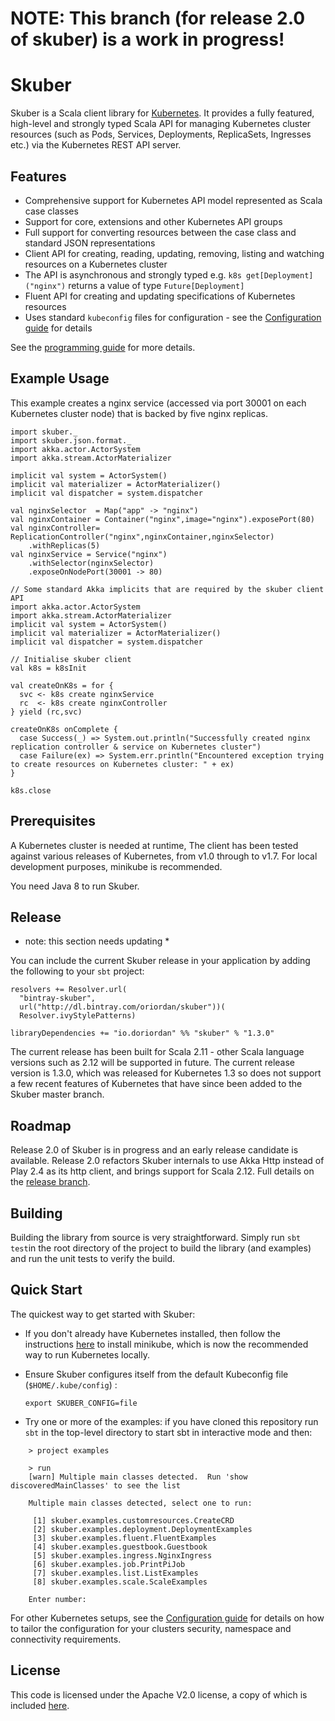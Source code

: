 # NOTE: This branch (for release 2.0 of skuber) is a work in progress!

# Skuber

Skuber is a Scala client library for [Kubernetes](http://kubernetes.io). It provides a fully featured, high-level and strongly typed Scala API for managing Kubernetes cluster resources (such as Pods, Services, Deployments, ReplicaSets, Ingresses  etc.) via the Kubernetes REST API server.

## Features

- Comprehensive support for Kubernetes API model represented as Scala case classes
- Support for core, extensions and other Kubernetes API groups
- Full support for converting resources between the case class and standard JSON representations 
- Client API for creating, reading, updating, removing, listing and watching resources on a Kubernetes cluster
- The API is asynchronous and strongly typed e.g. `k8s get[Deployment]("nginx")` returns a value of type `Future[Deployment]`
- Fluent API for creating and updating specifications of Kubernetes resources
- Uses standard `kubeconfig` files for configuration - see the [Configuration guide](docs/Configuration.md) for details

See the [programming guide](docs/GUIDE.md) for more details.

## Example Usage

This example creates a nginx service (accessed via port 30001 on each Kubernetes cluster node) that is backed by five nginx replicas.

    import skuber._
    import skuber.json.format._
    import akka.actor.ActorSystem
    import akka.stream.ActorMaterializer
    
    implicit val system = ActorSystem()
    implicit val materializer = ActorMaterializer()
    implicit val dispatcher = system.dispatcher

    val nginxSelector  = Map("app" -> "nginx")
    val nginxContainer = Container("nginx",image="nginx").exposePort(80)
    val nginxController= ReplicationController("nginx",nginxContainer,nginxSelector)
    	.withReplicas(5)
    val nginxService = Service("nginx")
    	.withSelector(nginxSelector)
    	.exposeOnNodePort(30001 -> 80) 
 
    // Some standard Akka implicits that are required by the skuber client API
    import akka.actor.ActorSystem
    import akka.stream.ActorMaterializer
    implicit val system = ActorSystem()
    implicit val materializer = ActorMaterializer()
    implicit val dispatcher = system.dispatcher
    
    // Initialise skuber client
    val k8s = k8sInit

    val createOnK8s = for {
      svc <- k8s create nginxService
      rc  <- k8s create nginxController
    } yield (rc,svc)

    createOnK8s onComplete {
      case Success(_) => System.out.println("Successfully created nginx replication controller & service on Kubernetes cluster")
      case Failure(ex) => System.err.println("Encountered exception trying to create resources on Kubernetes cluster: " + ex)
    }

    k8s.close


## Prerequisites

A Kubernetes cluster is needed at runtime, The client has been tested against various releases of Kubernetes, from v1.0 through to v1.7. For local development purposes, minikube is recommended.

You need Java 8 to run Skuber.

## Release

* note: this section needs updating *

You can include the current Skuber release in your application by adding the following to your `sbt` project:

    resolvers += Resolver.url(
      "bintray-skuber",
      url("http://dl.bintray.com/oriordan/skuber"))(
      Resolver.ivyStylePatterns)

    libraryDependencies += "io.doriordan" %% "skuber" % "1.3.0"

The current release has been built for Scala 2.11 - other Scala language versions such as 2.12 will be supported in future.
The current release version is 1.3.0, which was released for Kubernetes 1.3 so does not support a few recent features of Kubernetes that have since been added to the Skuber master branch.

## Roadmap

Release 2.0 of Skuber is in progress and an early release candidate is available. Release 2.0 refactors Skuber internals to use Akka Http instead of Play 2.4 as its http client, and brings support for Scala 2.12. Full details on the [release branch](https://github.com/doriordan/skuber/tree/release_2.0).

## Building

Building the library from source is very straightforward. Simply run `sbt test`in the root directory of the project to build the library (and examples) and run the unit tests to verify the build.

## Quick Start

The quickest way to get started with Skuber:

- If you don't already have Kubernetes installed, then follow the instructions [here](https://github.com/kubernetes/minikube) to install minikube, which is now the recommended way to run Kubernetes locally.

- Ensure Skuber configures itself from the default Kubeconfig file (`$HOME/.kube/config`) : 

	`export SKUBER_CONFIG=file` 

- Try one or more of the examples: if you have cloned this repository run `sbt` in the top-level directory to start sbt in interactive mode and then:

```
    > project examples

    > run
    [warn] Multiple main classes detected.  Run 'show discoveredMainClasses' to see the list

    Multiple main classes detected, select one to run:
    
     [1] skuber.examples.customresources.CreateCRD
     [2] skuber.examples.deployment.DeploymentExamples
     [3] skuber.examples.fluent.FluentExamples
     [4] skuber.examples.guestbook.Guestbook
     [5] skuber.examples.ingress.NginxIngress
     [6] skuber.examples.job.PrintPiJob
     [7] skuber.examples.list.ListExamples
     [8] skuber.examples.scale.ScaleExamples

    Enter number: 
```

For other Kubernetes setups, see the [Configuration guide](docs/Configuration.md) for details on how to tailor the configuration for your clusters security, namespace and connectivity requirements.



## License

This code is licensed under the Apache V2.0 license, a copy of which is included [here](LICENSE.txt).
